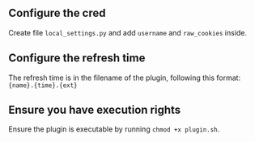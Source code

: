## Configure the cred
Create file `local_settings.py` and add `username` and `raw_cookies` inside.

## Configure the refresh time
The refresh time is in the filename of the plugin, following this format:
`{name}.{time}.{ext}`

## Ensure you have execution rights
Ensure the plugin is executable by running `chmod +x plugin.sh`.
